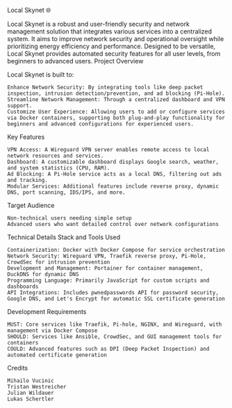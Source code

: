 Local Skynet 🌐

Local Skynet is a robust and user-friendly security and network management solution that integrates various services into a centralized system. It aims to improve network security and operational oversight while prioritizing energy efficiency and performance. Designed to be versatile, Local Skynet provides automated security features for all user levels, from beginners to advanced users.
Project Overview

Local Skynet is built to:

    Enhance Network Security: By integrating tools like deep packet inspection, intrusion detection/prevention, and ad blocking (Pi-Hole).
    Streamline Network Management: Through a centralized dashboard and VPN support.
    Customize User Experience: Allowing users to add or configure services via Docker containers, supporting both plug-and-play functionality for beginners and advanced configurations for experienced users.

Key Features

    VPN Access: A Wireguard VPN server enables remote access to local network resources and services.
    Dashboard: A customizable dashboard displays Google search, weather, and system statistics (CPU, RAM).
    Ad Blocking: A Pi-Hole service acts as a local DNS, filtering out ads and tracking.
    Modular Services: Additional features include reverse proxy, dynamic DNS, port scanning, IDS/IPS, and more.

Target Audience

    Non-technical users needing simple setup
    Advanced users who want detailed control over network configurations

Technical Details
Stack and Tools Used

    Containerization: Docker with Docker Compose for service orchestration
    Network Security: Wireguard VPN, Traefik reverse proxy, Pi-Hole, CrowdSec for intrusion prevention
    Development and Management: Portainer for container management, DuckDNS for dynamic DNS
    Programming Language: Primarily JavaScript for custom scripts and dashboards
    API Integrations: Includes pwnedpasswords API for password security, Google DNS, and Let's Encrypt for automatic SSL certificate generation

Development Requirements

    MUST: Core services like Traefik, Pi-hole, NGINX, and Wireguard, with management via Docker Compose
    SHOULD: Services like Ansible, CrowdSec, and GUI management tools for containers
    COULD: Advanced features such as DPI (Deep Packet Inspection) and automated certificate generation


Credits

    Mihailo Vucinic
    Tristan Westreicher
    Julian Wildauer
    Lukas Schertler
